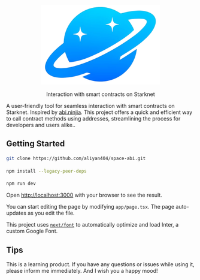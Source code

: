 
<p align="center">
  <a href="https://space-abi.vercel.app/">
      <picture>
        <img alt="Space ABI" src="https://raw.githubusercontent.com/aliyan404/space-abi/main/public/logo.png" width="316" height="213">
      </picture>
</a>
</p>

<p align="center">
  Interaction with smart contracts on Starknet
<p>

A user-friendly tool for seamless interaction with smart contracts on Starknet. Inspired by [abi.ninjia](https://github.com/BuidlGuidl/abi.ninja). This project offers a quick and efficient way to call contract methods using addresses, streamlining the process for developers and users alike..

## Getting Started

```bash
git clone https://github.com/aliyan404/space-abi.git

npm install --legacy-peer-deps

npm run dev
```

Open [http://localhost:3000](http://localhost:3000) with your browser to see the result.

You can start editing the page by modifying `app/page.tsx`. The page auto-updates as you edit the file.

This project uses [`next/font`](https://nextjs.org/docs/basic-features/font-optimization) to automatically optimize and load Inter, a custom Google Font.

## Tips

This is a learning product. If you have any questions or issues while using it, please inform me immediately. And I wish you a happy mood!
